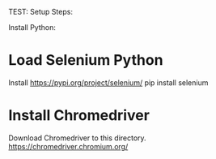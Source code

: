 
TEST: Setup Steps:

Install Python:

Load Selenium Python
====================
Install https://pypi.org/project/selenium/
pip install selenium

Install Chromedriver
====================
Download Chromedriver to this directory.
https://chromedriver.chromium.org/
